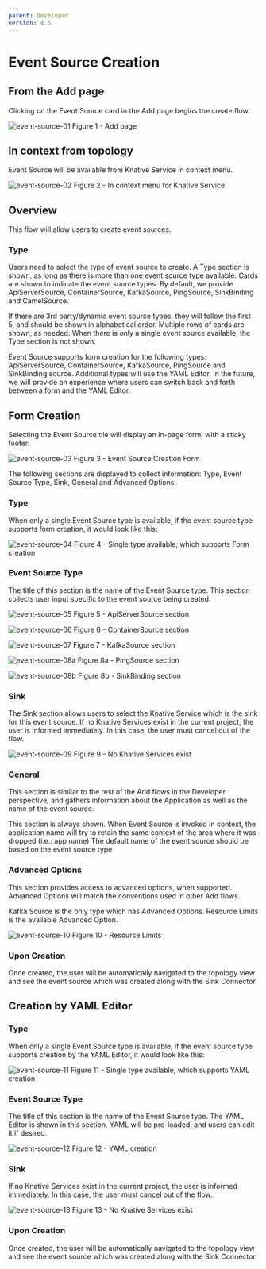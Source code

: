 ```yaml
---
parent: Developer
version: 4.5
---
```

# Event Source Creation

## From the Add page
Clicking on the Event Source card in the Add page begins the create flow.

![event-source-01](img/event-source-01.png)
Figure 1 - Add page

## In context from topology
Event Source will be available from Knative Service in context menu.

![event-source-02](img/event-source-02.png)
Figure 2 - In context menu for Knative Service

## Overview
This flow will allow users to create event sources.  

### Type
Users need to select the type of event source to create.  A Type section is shown, as long as there is more than one event source type available.  Cards are shown to indicate the event source types.  By default, we provide ApiServerSource, ContainerSource, KafkaSource, PingSource, SinkBinding and CamelSource.  

If there are 3rd party/dynamic event source types, they will follow the first 5, and should be shown in alphabetical order.  Multiple rows of cards are shown, as needed.  When there is only a single event source available, the Type section is not shown.  

Event Source supports form creation for the following types: ApiServerSource, ContainerSource, KafkaSource, PingSource and
SinkBinding source.  Additional types will use the YAML Editor.  In the future, we will provide an experience where users can switch back and forth between a form and the YAML Editor.

## Form Creation
Selecting the Event Source tile will display an in-page form, with a sticky footer.   


![event-source-03](img/event-source-03.png)
Figure 3 - Event Source Creation Form

The following sections are displayed to collect information:  Type, Event Source Type, Sink, General and Advanced Options.

### Type
When only a single Event Source type is available, if the event source type supports form creation, it would look like this:

![event-source-04](img/event-source-04.png)
Figure 4 - Single type available, which supports Form creation

### Event Source Type
The title of this section is the name of the Event Source type.  This section collects user input specific to the event source being created.

![event-source-05](img/event-source-05.png)
Figure 5 - ApiServerSource section

![event-source-06](img/event-source-06.png)
Figure 6 - ContainerSource section

![event-source-07](img/event-source-07.png)
Figure 7 - KafkaSource section

![event-source-08a](img/event-source-08a.png)
Figure 8a - PingSource section

![event-source-08b](img/event-source-08b.png)
Figure 8b - SinkBinding section

### Sink
The Sink section allows users to select the Knative Service which is the sink for this event source.  If no Knative Services exist in the current project, the user is informed immediately.  In this case, the user must cancel out of the flow.

![event-source-09](img/event-source-09.png)
Figure 9 - No Knative Services exist

### General
This section is similar to the rest of the Add flows in the Developer perspective, and gathers information about the Application as well as the name of the event source.  

This section is always shown.  When Event Source is invoked in context, the application name will try to retain the same context of the area where it was dropped (i.e.: app name)
The default name of the event source should be based on the event source type

### Advanced Options
This section provides access to advanced options, when supported.  Advanced Options will match the conventions used in other Add flows.

Kafka Source is the only type which has Advanced Options.  Resource Limits is the available Advanced Option.

![event-source-10](img/event-source-10.png)
Figure 10 - Resource Limits

### Upon Creation
Once created, the user will be automatically navigated to the topology view and see the event source which was created along with the Sink Connector.


## Creation by YAML Editor
### Type
When only a single Event Source type is available, if the event source type supports creation by the YAML Editor, it would look like this:

![event-source-11](img/event-source-11.png)
Figure 11 - Single type available, which supports YAML creation

### Event Source Type
The title of this section is the name of the Event Source type.  The YAML Editor is shown in this section.  YAML will be pre-loaded, and users can edit it if desired.

![event-source-12](img/event-source-12.png)
Figure 12 - YAML creation

### Sink
If no Knative Services exist in the current project, the user is informed immediately.  In this case, the user must cancel out of the flow.

![event-source-13](img/event-source-13.png)
Figure 13 - No Knative Services exist

### Upon Creation
Once created, the user will be automatically navigated to the topology view and see the event source which was created along with the Sink Connector.
